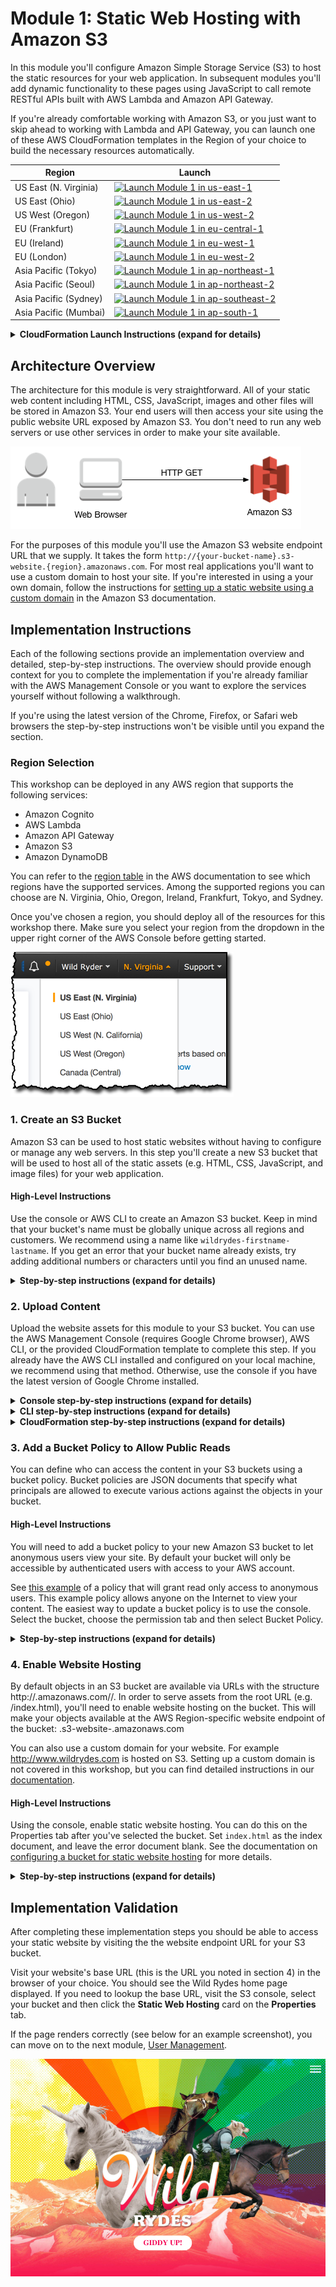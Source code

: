 # Module 1: Static Web Hosting with Amazon S3

In this module you'll configure Amazon Simple Storage Service (S3) to host the static resources for your web application. In subsequent modules you'll add dynamic functionality to these pages using JavaScript to call remote RESTful APIs built with AWS Lambda and Amazon API Gateway.

If you're already comfortable working with Amazon S3, or you just want to skip ahead to working with Lambda and API Gateway, you can launch one of these AWS CloudFormation templates in the Region of your choice to build the necessary resources automatically.

Region| Launch
------|-----
US East (N. Virginia) | [![Launch Module 1 in us-east-1](http://docs.aws.amazon.com/AWSCloudFormation/latest/UserGuide/images/cloudformation-launch-stack-button.png)](https://console.aws.amazon.com/cloudformation/home?region=us-east-1#/stacks/new?stackName=wildrydes-webapp-1&templateURL=https://s3.amazonaws.com/wildrydes-us-east-1/WebApplication/1_StaticWebHosting/webapp-static-hosting.yaml)
US East (Ohio) | [![Launch Module 1 in us-east-2](http://docs.aws.amazon.com/AWSCloudFormation/latest/UserGuide/images/cloudformation-launch-stack-button.png)](https://console.aws.amazon.com/cloudformation/home?region=us-east-2#/stacks/new?stackName=wildrydes-webapp-1&templateURL=https://s3.amazonaws.com/wildrydes-us-east-2/WebApplication/1_StaticWebHosting/webapp-static-hosting.yaml)
US West (Oregon) | [![Launch Module 1 in us-west-2](http://docs.aws.amazon.com/AWSCloudFormation/latest/UserGuide/images/cloudformation-launch-stack-button.png)](https://console.aws.amazon.com/cloudformation/home?region=us-west-2#/stacks/new?stackName=wildrydes-webapp-1&templateURL=https://s3.amazonaws.com/wildrydes-us-west-2/WebApplication/1_StaticWebHosting/webapp-static-hosting.yaml)
EU (Frankfurt) | [![Launch Module 1 in eu-central-1](http://docs.aws.amazon.com/AWSCloudFormation/latest/UserGuide/images/cloudformation-launch-stack-button.png)](https://console.aws.amazon.com/cloudformation/home?region=eu-central-1#/stacks/new?stackName=wildrydes-webapp-1&templateURL=https://s3.amazonaws.com/wildrydes-eu-central-1/WebApplication/1_StaticWebHosting/webapp-static-hosting.yaml)
EU (Ireland) | [![Launch Module 1 in eu-west-1](http://docs.aws.amazon.com/AWSCloudFormation/latest/UserGuide/images/cloudformation-launch-stack-button.png)](https://console.aws.amazon.com/cloudformation/home?region=eu-west-1#/stacks/new?stackName=wildrydes-webapp-1&templateURL=https://s3.amazonaws.com/wildrydes-eu-west-1/WebApplication/1_StaticWebHosting/webapp-static-hosting.yaml)
EU (London) | [![Launch Module 1 in eu-west-2](http://docs.aws.amazon.com/AWSCloudFormation/latest/UserGuide/images/cloudformation-launch-stack-button.png)](https://console.aws.amazon.com/cloudformation/home?region=eu-west-2#/stacks/new?stackName=wildrydes-webapp-1&templateURL=https://s3.amazonaws.com/wildrydes-eu-west-2/WebApplication/1_StaticWebHosting/webapp-static-hosting.yaml)
Asia Pacific (Tokyo) | [![Launch Module 1 in ap-northeast-1](http://docs.aws.amazon.com/AWSCloudFormation/latest/UserGuide/images/cloudformation-launch-stack-button.png)](https://console.aws.amazon.com/cloudformation/home?region=ap-northeast-1#/stacks/new?stackName=wildrydes-webapp-1&templateURL=https://s3.amazonaws.com/wildrydes-ap-northeast-1/WebApplication/1_StaticWebHosting/webapp-static-hosting.yaml)
Asia Pacific (Seoul) | [![Launch Module 1 in ap-northeast-2](http://docs.aws.amazon.com/AWSCloudFormation/latest/UserGuide/images/cloudformation-launch-stack-button.png)](https://console.aws.amazon.com/cloudformation/home?region=ap-northeast-2#/stacks/new?stackName=wildrydes-webapp-1&templateURL=https://s3.amazonaws.com/wildrydes-ap-northeast-2/WebApplication/1_StaticWebHosting/webapp-static-hosting.yaml)
Asia Pacific (Sydney) | [![Launch Module 1 in ap-southeast-2](http://docs.aws.amazon.com/AWSCloudFormation/latest/UserGuide/images/cloudformation-launch-stack-button.png)](https://console.aws.amazon.com/cloudformation/home?region=ap-southeast-2#/stacks/new?stackName=wildrydes-webapp-1&templateURL=https://s3.amazonaws.com/wildrydes-ap-southeast-2/WebApplication/1_StaticWebHosting/webapp-static-hosting.yaml)
Asia Pacific (Mumbai) | [![Launch Module 1 in ap-south-1](http://docs.aws.amazon.com/AWSCloudFormation/latest/UserGuide/images/cloudformation-launch-stack-button.png)](https://console.aws.amazon.com/cloudformation/home?region=ap-south-1#/stacks/new?stackName=wildrydes-webapp-1&templateURL=https://s3.amazonaws.com/wildrydes-ap-south-1/WebApplication/1_StaticWebHosting/webapp-static-hosting.yaml)



<details>
<summary><strong>CloudFormation Launch Instructions (expand for details)</strong></summary><p>

1. Click the **Launch Stack** link above for the region of your choice.

1. Click **Next** on the Select Template page.

1. Provide a globally unique name for the **Website Bucket Name** such as `wildrydes-yourname` and click **Next**.
    ![Speficy Details Screenshot](../images/module1-cfn-specify-details.png)

1. On the Options page, leave all the defaults and click **Next**.

1. On the Review page, check the box to acknowledge that CloudFormation will create IAM resources and click **Create**.
    ![Acknowledge IAM Screenshot](../images/cfn-ack-iam.png)

    This template uses a custom resource to copy the static website assets from a central S3 bucket into your own dedicated bucket. In order for the custom resource to write to the new bucket in your account, it must create an IAM role it can assume with those permissions.

1. Wait for the `wildrydes-webapp-1` stack to reach a status of `CREATE_COMPLETE`.

1. With the `wildrydes-webapp-1` stack selected, click on the **Outputs** tab and click on the WebsiteURL link.

1. Verify the Wild Rydes home page is loading properly and move on to the next module, [User Management](../2_UserManagement).

</p></details>


## Architecture Overview

The architecture for this module is very straightforward. All of your static web content including HTML, CSS, JavaScript, images and other files will be stored in Amazon S3. Your end users will then access your site using the public website URL exposed by Amazon S3. You don't need to run any web servers or use other services in order to make your site available.

![Static website architecture](../images/static-website-architecture.png)

For the purposes of this module you'll use the Amazon S3 website endpoint URL that we supply. It takes the form `http://{your-bucket-name}.s3-website.{region}.amazonaws.com`. For most real applications you'll want to use a custom domain to host your site. If you're interested in using a your own domain, follow the instructions for [setting up a static website using a custom domain](http://docs.aws.amazon.com/AmazonS3/latest/dev/website-hosting-custom-domain-walkthrough.html) in the Amazon S3 documentation.

## Implementation Instructions

Each of the following sections provide an implementation overview and detailed, step-by-step instructions. The overview should provide enough context for you to complete the implementation if you're already familiar with the AWS Management Console or you want to explore the services yourself without following a walkthrough.

If you're using the latest version of the Chrome, Firefox, or Safari web browsers the step-by-step instructions won't be visible until you expand the section.

### Region Selection

This workshop can be deployed in any AWS region that supports the following services:

- Amazon Cognito
- AWS Lambda
- Amazon API Gateway
- Amazon S3
- Amazon DynamoDB

You can refer to the [region table](https://aws.amazon.com/about-aws/global-infrastructure/regional-product-services/) in the AWS documentation to see which regions have the supported services. Among the supported regions you can choose are N. Virginia, Ohio, Oregon, Ireland, Frankfurt, Tokyo, and Sydney.

Once you've chosen a region, you should deploy all of the resources for this workshop there. Make sure you select your region from the dropdown in the upper right corner of the AWS Console before getting started.

![Region selection screenshot](../images/region-selection.png)

### 1. Create an S3 Bucket

Amazon S3 can be used to host static websites without having to configure or manage any web servers. In this step you'll create a new S3 bucket that will be used to host all of the static assets (e.g. HTML, CSS, JavaScript, and image files) for your web application.

#### High-Level Instructions

Use the console or AWS CLI to create an Amazon S3 bucket. Keep in mind that your bucket's name must be globally unique across all regions and customers. We recommend using a name like `wildrydes-firstname-lastname`. If you get an error that your bucket name already exists, try adding additional numbers or characters until you find an unused name.

<details>
<summary><strong>Step-by-step instructions (expand for details)</strong></summary><p>

1. In the AWS Management Console choose **Services** then select **S3** under Storage.

1. Choose **+Create Bucket**

1. Provide a globally unique name for your bucket such as `wildrydes-firstname-lastname`.

1. Select the Region you've chosen to use for this workshop from the dropdown.

1. Choose **Create** in the lower left of the dialog without selecting a bucket to copy settings from.

    ![Create bucket screenshot](../images/create-bucket.png)

</p></details>

### 2. Upload Content

Upload the website assets for this module to your S3 bucket. You can use the AWS Management Console (requires Google Chrome browser), AWS CLI, or the provided CloudFormation template to complete this step. If you already have the AWS CLI installed and configured on your local machine, we recommend using that method. Otherwise, use the console if you have the latest version of Google Chrome installed.

<details>
<summary><strong>Console step-by-step instructions (expand for details)</strong></summary><p>

In order to upload all files and subdirectories in a local directory via the AWS Management Console, you must use the latest version of the Chrome web browser. If you cannot use Chrome, please follow the instructions for using either the AWS CLI or the provided CloudFormation template.

1. Download an archive of this repository using [this link](https://github.com/awslabs/aws-serverless-workshops/archive/master.zip).

1. Unzip the archive you downloaded on your local machine.

1. Open the AWS Management Console in Chrome. Choose **Services** then select **S3** under Storage.

1. Select the bucket you created in the previous step and ensure you are viewing the **Objects** tab.

1. Open either Windows File Explorer or macOS Finder and browse to the expanded contents of the zip file you downloaded in the first step.

1. Browse to the WebApplication/1_StaticWebHosting/website directory on your local machine.

1. Select all of the files and subdirectories under the website directory. Ensure that the website directory itself is not selected.

1. Drag and drop the selected files from your local filesystem to the content under the **Objects** tab in the S3 console.

1. Choose **Upload** in the lower left of the dialog box that appears.

1. Wait for the upload to complete, and ensure you see the contents of the website directory listed in the S3 console. If you only see a single `website` directory, you should delete it from your bucket and follow these instructions again ensuring that you select only the contents of the directory before dragging and dropping into the S3 console.

</p></details>
<details>
<summary><strong>CLI step-by-step instructions (expand for details)</strong></summary><p>

If you already have the CLI installed and configured, you can use it to copy the necessary web assets from `s3://wildrydes-us-east-1/WebApplication/1_StaticWebHosting/website` to your bucket.

Execute the following command making sure to replace `YOUR_BUCKET_NAME` with the name you used in the previous section and `YOUR_BUKET_REGION` with the region code (e.g. us-east-2) where you created your bucket.

    aws s3 sync s3://wildrydes-us-east-1/WebApplication/1_StaticWebHosting/website s3://YOUR_BUCKET_NAME --region YOUR_BUCKET_REGION

If the command was successful, you should see a list of objects that were copied to your bucket.
</p></details>

<details>
<summary><strong>CloudFormation step-by-step instructions (expand for details)</strong></summary><p>

If you are unable to use either of the previous methods you can launch the provided CloudFormation template in order to copy the necessary assets into your S3 bucket.

Region| Launch
------|-----
US East (N. Virginia) | [![Launch Module 1 in us-east-1](http://docs.aws.amazon.com/AWSCloudFormation/latest/UserGuide/images/cloudformation-launch-stack-button.png)](https://console.aws.amazon.com/cloudformation/home?region=us-east-1#/stacks/new?stackName=wildrydes-copy-objects&templateURL=https://s3.amazonaws.com/wildrydes-us-east-1/WebApplication/1_StaticWebHosting/webapp-copy-objects.yaml)
US East (Ohio) | [![Launch Module 1 in us-east-2](http://docs.aws.amazon.com/AWSCloudFormation/latest/UserGuide/images/cloudformation-launch-stack-button.png)](https://console.aws.amazon.com/cloudformation/home?region=us-east-2#/stacks/new?stackName=wildrydes-copy-objects&templateURL=https://s3.amazonaws.com/wildrydes-us-east-2/WebApplication/1_StaticWebHosting/webapp-copy-objects.yaml)
US West (Oregon) | [![Launch Module 1 in us-west-2](http://docs.aws.amazon.com/AWSCloudFormation/latest/UserGuide/images/cloudformation-launch-stack-button.png)](https://console.aws.amazon.com/cloudformation/home?region=us-west-2#/stacks/new?stackName=wildrydes-copy-objects&templateURL=https://s3.amazonaws.com/wildrydes-us-west-2/WebApplication/1_StaticWebHosting/webapp-copy-objects.yaml)
EU (Frankfurt) | [![Launch Module 1 in eu-central-1](http://docs.aws.amazon.com/AWSCloudFormation/latest/UserGuide/images/cloudformation-launch-stack-button.png)](https://console.aws.amazon.com/cloudformation/home?region=eu-central-1#/stacks/new?stackName=wildrydes-copy-objects&templateURL=https://s3.amazonaws.com/wildrydes-eu-central-1/WebApplication/1_StaticWebHosting/webapp-copy-objects.yaml)
EU (Ireland) | [![Launch Module 1 in eu-west-1](http://docs.aws.amazon.com/AWSCloudFormation/latest/UserGuide/images/cloudformation-launch-stack-button.png)](https://console.aws.amazon.com/cloudformation/home?region=eu-west-1#/stacks/new?stackName=wildrydes-copy-objects&templateURL=https://s3.amazonaws.com/wildrydes-eu-west-1/WebApplication/1_StaticWebHosting/webapp-copy-objects.yaml)
EU (London) | [![Launch Module 1 in eu-west-2](http://docs.aws.amazon.com/AWSCloudFormation/latest/UserGuide/images/cloudformation-launch-stack-button.png)](https://console.aws.amazon.com/cloudformation/home?region=eu-west-2#/stacks/new?stackName=wildrydes-copy-objects&templateURL=https://s3.amazonaws.com/wildrydes-eu-west-2/WebApplication/1_StaticWebHosting/webapp-copy-objects.yaml)
Asia Pacific (Tokyo) | [![Launch Module 1 in ap-northeast-1](http://docs.aws.amazon.com/AWSCloudFormation/latest/UserGuide/images/cloudformation-launch-stack-button.png)](https://console.aws.amazon.com/cloudformation/home?region=ap-northeast-1#/stacks/new?stackName=wildrydes-copy-objects&templateURL=https://s3.amazonaws.com/wildrydes-ap-northeast-1/WebApplication/1_StaticWebHosting/webapp-copy-objects.yaml)
Asia Pacific (Seoul) | [![Launch Module 1 in ap-northeast-2](http://docs.aws.amazon.com/AWSCloudFormation/latest/UserGuide/images/cloudformation-launch-stack-button.png)](https://console.aws.amazon.com/cloudformation/home?region=ap-northeast-2#/stacks/new?stackName=wildrydes-copy-objects&templateURL=https://s3.amazonaws.com/wildrydes-ap-northeast-2/WebApplication/1_StaticWebHosting/webapp-copy-objects.yaml)
Asia Pacific (Sydney) | [![Launch Module 1 in ap-southeast-2](http://docs.aws.amazon.com/AWSCloudFormation/latest/UserGuide/images/cloudformation-launch-stack-button.png)](https://console.aws.amazon.com/cloudformation/home?region=ap-southeast-2#/stacks/new?stackName=wildrydes-copy-objects&templateURL=https://s3.amazonaws.com/wildrydes-ap-southeast-2/WebApplication/1_StaticWebHosting/webapp-copy-objects.yaml)
Asia Pacific (Mumbai) | [![Launch Module 1 in ap-south-1](http://docs.aws.amazon.com/AWSCloudFormation/latest/UserGuide/images/cloudformation-launch-stack-button.png)](https://console.aws.amazon.com/cloudformation/home?region=ap-south-1#/stacks/new?stackName=wildrydes-copy-objects&templateURL=https://s3.amazonaws.com/wildrydes-ap-south-1/WebApplication/1_StaticWebHosting/webapp-copy-objects.yaml)

1. Click the **Launch Stack** link above for the region where you created your website bucket.

1. Click **Next** on the Select Template page.

1. Enter the name of your S3 bucket (e.g. `wildrydes-yourname`) for **Website Bucket Name** and click **Next**.

1. On the Options page, leave all the defaults and click **Next**.

1. On the Review page, check the box to acknowledge that CloudFormation will create IAM resources and click **Create**.
    ![Acknowledge IAM Screenshot](../images/cfn-ack-iam.png)

    This template uses a custom resource to copy the static website assets from a central S3 bucket into your own dedicated bucket. In order for the custom resource to write to the new bucket in your account, it must create an IAM role it can assume with those permissions.

1. Wait for the `wildrydes-copy-objects` stack to reach a status of `CREATE_COMPLETE`.

</p></details>

### 3. Add a Bucket Policy to Allow Public Reads

You can define who can access the content in your S3 buckets using a bucket policy. Bucket policies are JSON documents that specify what principals are allowed to execute various actions against the objects in your bucket.

#### High-Level Instructions

You will need to add a bucket policy to your new Amazon S3 bucket to let anonymous users view your site. By default your bucket will only be accessible by authenticated users with access to your AWS account.

See [this example](http://docs.aws.amazon.com/AmazonS3/latest/dev/example-bucket-policies.html#example-bucket-policies-use-case-2) of a policy that will grant read only access to anonymous users. This example policy allows anyone on the Internet to view your content. The easiest way to update a bucket policy is to use the console. Select the bucket, choose the permission tab and then select Bucket Policy.

<details>
<summary><strong>Step-by-step instructions (expand for details)</strong></summary><p>

1. In the S3 console, select the name of the bucket you created in section 1.

1. Choose the **Permissions** tab, then choose **Bucket Policy**.

1. Enter the following policy document into the bucket policy editor replacing `[YOUR_BUCKET_NAME]` with the name of the bucket you created in section 1:

    ```json
    {
        "Version": "2012-10-17",
        "Statement": [
            {
                "Effect": "Allow",
                "Principal": "*",
                "Action": "s3:GetObject",
                "Resource": "arn:aws:s3:::[YOUR_BUCKET_NAME]/*"
            }
        ]
    }
    ```

    ![Update bucket policy screenshot](../images/update-bucket-policy.png)

1. Choose **Save** to apply the new policy.

</p></details>

### 4. Enable Website Hosting

By default objects in an S3 bucket are available via URLs with the structure http://<Regional-S3-prefix>.amazonaws.com/<bucket-name>/<object-key>. In order to serve assets from the root URL (e.g. /index.html), you'll need to enable website hosting on the bucket. This will make your objects available at the AWS Region-specific website endpoint of the bucket: <bucket-name>.s3-website-<AWS-region>.amazonaws.com

You can also use a custom domain for your website. For example http://www.wildrydes.com is hosted on S3. Setting up a custom domain is not covered in this workshop, but you can find detailed instructions in our [documentation](http://docs.aws.amazon.com/AmazonS3/latest/dev/website-hosting-custom-domain-walkthrough.html).

#### High-Level Instructions

Using the console, enable static website hosting. You can do this on the Properties tab after you've selected the bucket. Set `index.html` as the index document, and leave the error document blank. See the documentation on [configuring a bucket for static website hosting](https://docs.aws.amazon.com/AmazonS3/latest/dev/HowDoIWebsiteConfiguration.html) for more details.

<details>
<summary><strong>Step-by-step instructions (expand for details)</strong></summary><p>

1. From the bucket detail page in the S3 console, choose the **Properties** tab.

1. Choose the **Static website hosting** card.

1. Select **Use this bucket to host a website** and enter `index.html` for the Index document. Leave the other fields blank.

1. Note the **Endpoint** URL at the top of the dialog before choosing **Save**. You will use this URL throughout the rest of the workshop to view your web application. From here on this URL will be referred to as your website's base URL.

1. Click **Save** to save your changes.

    ![Enable website hosting screenshot](../images/enable-website-hosting.png)

</p></details>


## Implementation Validation

After completing these implementation steps you should be able to access your static website by visiting the the website endpoint URL for your S3 bucket.

Visit your website's base URL (this is the URL you noted in section 4) in the browser of your choice. You should see the Wild Rydes home page displayed. If you need to lookup the base URL, visit the S3 console, select your bucket and then click the **Static Web Hosting** card on the **Properties** tab.

If the page renders correctly (see below for an example screenshot), you can move on to the next module, [User Management](../2_UserManagement).

![Wild Rydes homepage screenshot](../images/wildrydes-homepage.png)
